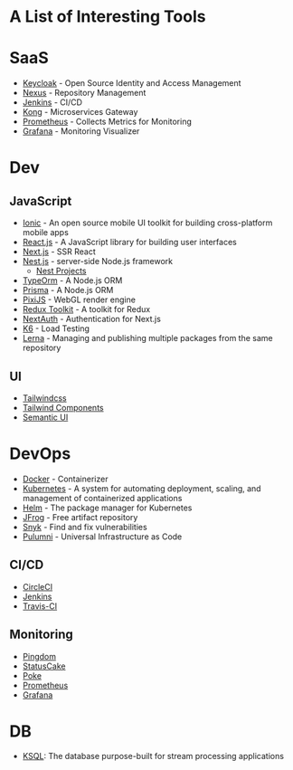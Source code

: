 # A List of Interesting Tools

# SaaS
- [Keycloak](https://www.keycloak.org/) - Open Source Identity and Access Management
- [Nexus](https://hub.docker.com/r/sonatype/nexus3/) - Repository Management
- [Jenkins](https://www.jenkins.io/) - CI/CD
- [Kong](https://konghq.com/) - Microservices Gateway
- [Prometheus](https://hub.docker.com/r/prom/prometheus) - Collects Metrics for Monitoring
- [Grafana](https://hub.docker.com/r/grafana/grafana/) - Monitoring Visualizer

# Dev

## JavaScript
- [Ionic](https://ionicframework.com/) - An open source mobile UI toolkit for building cross-platform mobile apps
- [React.js](https://reactjs.org/) - A JavaScript library for building user interfaces
- [Next.js](https://nextjs.org/) - SSR React
- [Nest.js](https://nestjs.com/) - server-side Node.js framework
  - [Nest Projects](https://github.com/nestjs/awesome-nestjs)
- [TypeOrm](https://typeorm.io/) - A Node.js ORM
- [Prisma](https://www.prisma.io/) - A Node.js ORM
- [PixiJS](https://pixijs.com/) - WebGL render engine
- [Redux Toolkit](https://redux-toolkit.js.org/) - A toolkit for Redux
- [NextAuth](https://next-auth.js.org/) - Authentication for Next.js
- [K6](https://k6.io/) - Load Testing
- [Lerna](https://lerna.js.org/) - Managing and publishing multiple packages from the same repository

## UI
- [Tailwindcss](https://tailwindcss.com/)
- [Tailwind Components](https://tailblocks.cc/)
- [Semantic UI](https://react.semantic-ui.com/)

# DevOps
- [Docker](https://www.docker.com/) - Containerizer
- [Kubernetes](https://kubernetes.io/) - A system for automating deployment, scaling, and management of containerized applications
- [Helm](https://helm.sh/) - The package manager for Kubernetes
- [JFrog](https://jfrog.com/) - Free artifact repository
- [Snyk](https://snyk.io/) - Find and fix vulnerabilities
- [Pulumni](https://www.pulumi.com/) - Universal Infrastructure as Code

## CI/CD
- [CircleCI](https://circleci.com/)
- [Jenkins](https://www.jenkins.io/)
- [Travis-CI](https://www.travis-ci.com/)

## Monitoring
- [Pingdom](https://www.pingdom.com/)
- [StatusCake](https://www.statuscake.com/)
- [Poke](https://poke.digital/)
- [Prometheus](https://prometheus.io/)
- [Grafana](https://grafana.com/)

# DB
- [KSQL](https://ksqldb.io/): The database purpose-built for stream processing applications
